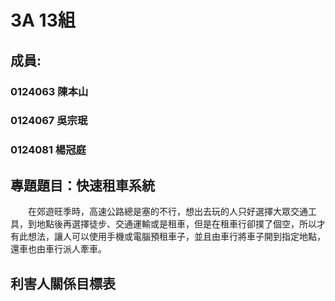 # 3A 13組 #
## 成員: ##

### 0124063 陳本山 ###
### 0124067 吳宗珉 ###
### 0124081 楊冠庭 ###

## 專題題目：快速租車系統 ##
　　在郊遊旺季時，高速公路總是塞的不行，想出去玩的人只好選擇大眾交通工具，到地點後再選擇徒步、交通運輸或是租車，但是在租車行卻撲了個空，所以才有此想法，讓人可以使用手機或電腦預租車子，並且由車行將車子開到指定地點，還車也由車行派人牽車。
　　
## 利害人關係目標表 ##
